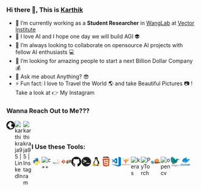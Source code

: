 ### Hi there 👋, This is [Karthik](https://www.kbhaskar.com/)


- 🔭 I’m currently working as a **Student Researcher** in [WangLab](https://wanglab.ml/) at [Vector Institute](https://vectorinstitute.ai/)
- 🌱 I love AI and I hope one day we will build AGI :alien:
- 👯 I’m always looking to collaborate on opensource AI projects with fellow AI enthusiasts :computer:
- 🤔 I’m looking for amazing people to start a next Billion Dollar Company :moneybag:
- 💬 Ask me about Anything? :sunglasses:
- ⚡ Fun fact: I love to Travel the World :earth_americas: and take Beautiful Pictures :camera: ! Take a look at  :point_right: My Instagram 

### Wanna Reach Out to Me???

[<img align="left" alt="kbhaskar.com" width="22px" src="https://raw.githubusercontent.com/iconic/open-iconic/master/svg/globe.svg" />][website]
[<img align="left" alt="karthikraja95 | LinkedIn" width="22px" src="https://cdn.jsdelivr.net/npm/simple-icons@v3/icons/linkedin.svg" />][linkedin]
[<img align="left" alt="karthikraja95 | Instagram" width="22px" src="https://cdn.jsdelivr.net/npm/simple-icons@v3/icons/instagram.svg" />][instagram]

<br />
<br />

### I Use these Tools:

[<img align="left" alt="Python" width="26px" src="https://raw.githubusercontent.com/github/explore/80688e429a7d4ef2fca1e82350fe8e3517d3494d/topics/python/python.png" />][projects]
[<img align="left" alt="c++" width="26px" src="https://upload.wikimedia.org/wikipedia/commons/thumb/1/18/ISO_C%2B%2B_Logo.svg/225px-ISO_C%2B%2B_Logo.svg.png" />][projects]
[<img align="left" alt="MySQL" width="26px" src="https://raw.githubusercontent.com/github/explore/80688e429a7d4ef2fca1e82350fe8e3517d3494d/topics/mysql/mysql.png" />][projects]
[<img align="left" alt="Git" width="26px" src="https://raw.githubusercontent.com/github/explore/80688e429a7d4ef2fca1e82350fe8e3517d3494d/topics/git/git.png" />][projects]
[<img align="left" alt="GitHub" width="26px" src="https://raw.githubusercontent.com/github/explore/78df643247d429f6cc873026c0622819ad797942/topics/github/github.png" />][projects]
[<img align="left" alt="Terminal" width="26px" src="https://raw.githubusercontent.com/github/explore/80688e429a7d4ef2fca1e82350fe8e3517d3494d/topics/terminal/terminal.png" />][projects]
[<img align="left" alt="linux" width="26px" src="https://raw.githubusercontent.com/github/explore/80688e429a7d4ef2fca1e82350fe8e3517d3494d/topics/linux/linux.png" />][projects]
[<img align="left" alt="HTML5" width="26px" src="https://raw.githubusercontent.com/github/explore/80688e429a7d4ef2fca1e82350fe8e3517d3494d/topics/html/html.png" />][projects]
[<img align="left" alt="Visual Studio Code" width="26px" src="https://raw.githubusercontent.com/github/explore/80688e429a7d4ef2fca1e82350fe8e3517d3494d/topics/visual-studio-code/visual-studio-code.png" />][projects]
[<img align="left" alt="TensorFlow" width="26px" src="https://raw.githubusercontent.com/github/explore/80688e429a7d4ef2fca1e82350fe8e3517d3494d/topics/tensorflow/tensorflow.png" />][projects]
[<img align="left" alt="keras" width="26px" src="https://upload.wikimedia.org/wikipedia/commons/thumb/a/ae/Keras_logo.svg/270px-Keras_logo.svg.png" />][projects]
[<img align="left" alt="PyTorch" width="26px" src="https://pytorch.org/assets/images/pytorch-logo.png" />][projects]
[<img align="left" alt="scikit" width="26px" src="https://raw.githubusercontent.com/github/explore/80688e429a7d4ef2fca1e82350fe8e3517d3494d/topics/scikit-learn/scikit-learn.png" />][projects]
[<img align="left" alt="opencv" width="26px" src="https://upload.wikimedia.org/wikipedia/commons/thumb/3/32/OpenCV_Logo_with_text_svg_version.svg/1200px-OpenCV_Logo_with_text_svg_version.svg.png" />][projects]
[<img align="left" alt="latex" width="26px" src="https://raw.githubusercontent.com/github/explore/80688e429a7d4ef2fca1e82350fe8e3517d3494d/topics/latex/latex.png" />][projects]
[<img align="left" alt="docker" width="26px" src="https://raw.githubusercontent.com/github/explore/80688e429a7d4ef2fca1e82350fe8e3517d3494d/topics/docker/docker.png" />][projects]

<br />
<br />


[website]: https://www.kbhaskar.com/
[instagram]: https://www.instagram.com/my.artsy_lens/
[linkedin]: https://www.linkedin.com/in/~kbhaskar/
[projects]: https://www.kbhaskar.com/#projects

